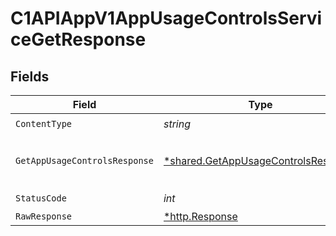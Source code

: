 # C1APIAppV1AppUsageControlsServiceGetResponse


## Fields

| Field                                                                                     | Type                                                                                      | Required                                                                                  | Description                                                                               |
| ----------------------------------------------------------------------------------------- | ----------------------------------------------------------------------------------------- | ----------------------------------------------------------------------------------------- | ----------------------------------------------------------------------------------------- |
| `ContentType`                                                                             | *string*                                                                                  | :heavy_check_mark:                                                                        | N/A                                                                                       |
| `GetAppUsageControlsResponse`                                                             | [*shared.GetAppUsageControlsResponse](../../models/shared/getappusagecontrolsresponse.md) | :heavy_minus_sign:                                                                        |  The GetAppUsageControlsResponse message contains the retrieved AppUsageControls object.<br/> |
| `StatusCode`                                                                              | *int*                                                                                     | :heavy_check_mark:                                                                        | N/A                                                                                       |
| `RawResponse`                                                                             | [*http.Response](https://pkg.go.dev/net/http#Response)                                    | :heavy_minus_sign:                                                                        | N/A                                                                                       |